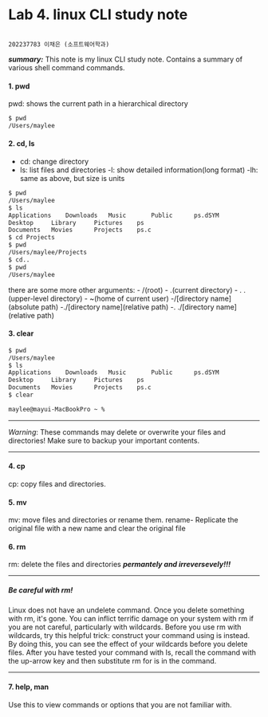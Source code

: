 
# Lab 4.  linux CLI study note
                                                                                       202237783 이채은 (소프트웨어학과)
***summary:*** This note is my linux CLI study note. Contains a summary of various shell command commands.

#### **1. pwd**
 pwd: shows the current path in a hierarchical directory
 ```sh
 $ pwd
 /Users/maylee
 ```


#### **2. cd, ls**
- cd: change directory
- ls: list files and directories
-l: show detailed information(long format)
-lh: same as above, but size is units 
```sh
$ pwd
/Users/maylee
$ ls
Applications	Downloads	Music		Public		ps.dSYM
Desktop		Library		Pictures	ps
Documents	Movies		Projects	ps.c
$ cd Projects
$ pwd
/Users/maylee/Projects
$ cd..
$ pwd
/Users/maylee
```
there are some more other arguments:
\- /(root)
\- .(current directory)
\- . .(upper-level directory)
\- ~(home of current user)
\-/[directory name]\(absolute path)
\-./[directory name]\(relative path)
\-. ./[directory name]\(relative path)

#### **3. clear**
```sh
$ pwd
/Users/maylee
$ ls
Applications	Downloads	Music		Public		ps.dSYM
Desktop		Library		Pictures	ps
Documents	Movies		Projects	ps.c
$ clear
```

```sh
maylee@mayui-MacBookPro ~ % 
```

---
 *Warning*: These commands may delete or overwrite your files and directories! Make sure to backup your important contents.

---
#### **4. cp**
cp: copy files and directories.

#### **5. mv**
mv: move files and directories or rename them.
rename- Replicate the original file with a new name and clear the original file

#### **6. rm**
rm: delete the files and directories ***permantely and irreversevely!!!***

---
##### Be careful with rm!
Linux does not have an undelete command. Once you delete something with rm, it's gone. You can inflict terrific damage on your system with rm if you are not careful, particularly with wildcards.
Before you use rm with wildcards, try this helpful trick: construct your command using is instead. By doing this, you can see the effect of your wildcards before you delete files. After you have tested your command with Is, recall the command with the up-arrow key and then substitute rm for is in the command.

---

#### **7. help, man**
Use this to view commands or options that you are not familiar with.












